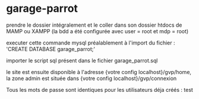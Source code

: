 # garage-parrot

prendre le dossier intégralement et le coller dans son dossier htdocs de MAMP ou XAMPP (la bdd a été configurée avec user = root et mdp = root)

executer cette commande mysql préalablement à l'import du fichier : 'CREATE DATABASE garage_parrot;'

importer le script sql présent dans le fichier garage_parrot.sql

le site est ensuite disponible à l'adresse {votre config localhost}/gvp/home, la zone admin est située dans {votre config localhost}/gvp/connexion

Tous les mots de passe sont identiques pour les utilisateurs déja créés : test
